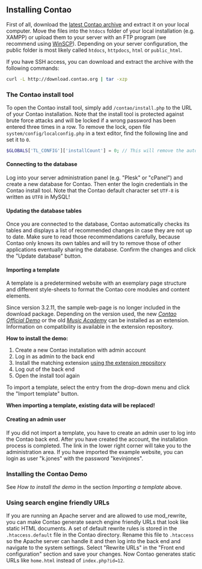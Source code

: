 ## Installing Contao

First of all, download the [latest Contao archive][1] and extract it on your
local computer. Move the files into the `htdocs` folder of your local
installation (e.g. XAMPP) or upload them to your server with an FTP program (we
recommend using [WinSCP][2]). Depending on your server configuration, the public
folder is most likely called `htdocs`, `httpdocs`, `html` or `public_html`.

If you have SSH access, you can download and extract the archive with the
following commands:

```bash
curl -L http://download.contao.org | tar -xzp
```


### The Contao install tool

To open the Contao install tool, simply add `/contao/install.php` to the URL of
your Contao installation. Note that the install tool is protected against brute
force attacks and will be locked if a wrong password has been entered three
times in a row. To remove the lock, open file `system/config/localconfig.php` in
a text editor, find the following line and set it to `0`.

```php
$GLOBALS['TL_CONFIG']['installCount'] = 0; // This will remove the automatic lock
```


#### Connecting to the database

Log into your server administration panel (e.g. "Plesk" or "cPanel") and create
a new database for Contao. Then enter the login credentials in the Contao
install tool. Note that the Contao default character set `UTF-8` is written as
`UTF8` in MySQL!


#### Updating the database tables

Once you are connected to the database, Contao automatically checks its tables
and displays a list of recommended changes in case they are not up to date. Make
sure to read those recommendations carefully, because Contao only knows its own
tables and will try to remove those of other applications eventually sharing the
database. Confirm the changes and click the "Update database" button.


#### Importing a template

A template is a predetermined website with an exemplary
page structure and different style-sheets to format the Contao
core modules and content elements.

Since version 3.2.11, the sample web-page is no longer included in the download package.
Depending on the version used, the new [*Contao Official Demo*][3] 
or the old [*Music Academy*][4] can be installed as an extension.
Information on compatibility is available in the extension repository.

**How to install the demo:**

1. Create a new Contao installation with admin account
2. Log in as admin to the back end
3. Install the matching extension [using the extension repository][5]
4. Log out of the back end
5. Open the install tool again

To import a template, select the entry from the drop-down menu
and click the "Import template" button.

**When importing a template, existing data will be replaced!**


#### Creating an admin user

If you did not import a template, you have to create an admin user to log into
the Contao back end. After you have created the account, the installation
process is completed. The link in the lower right corner will take you to the
administration area. If you have imported the example website, you can login as
user "k.jones" with the password "kevinjones".


### Installing the Contao Demo

See *How to install the demo* in the section *Importing a template* above.


### Using search engine friendly URLs

If you are running an Apache server and are allowed to use mod_rewrite, you can
make Contao generate search engine friendly URLs that look like static HTML
documents. A set of default rewrite rules is stored in the `.htaccess.default`
file in the Contao directory. Rename this file to `.htaccess` so the Apache
server can handle it and then log into the back end and navigate to the system
settings. Select "Rewrite URLs" in the "Front end configuration" section and
save your changes. Now Contao generates static URLs like `home.html` instead of
`index.php?id=12`.


[1]: https://contao.org/en/download.html
[2]: http://www.winscp.net/
[3]: https://contao.org/en/extension-list/view/official_demo.en.html
[4]: https://contao.org/en/extension-list/view/music_academy.en.html
[5]: ../05-system-administration/extensions.md#extension-catalog
